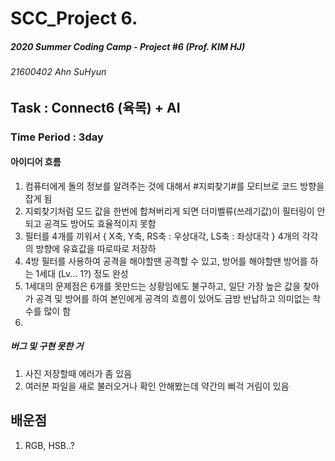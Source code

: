 # SCC_Project 6.
##### 2020 Summer Coding Camp - Project #6 (Prof. KIM HJ)
###### 21600402 Ahn SuHyun


## Task : Connect6 (육목) + AI
### Time Period : 3day






#### 아이디어 흐름
1. 컴퓨터에게 돌의 정보를 알려주는 것에 대해서 #지뢰찾기#를 모티브로 코드 방향을 잡게 됨 
2. 지뢰찾기처럼 모드 값을 한번에 합쳐버리게 되면 더미벨류(쓰레기값)이 필터링이 안되고 공격도 방어도 효율적이지 못함
3. 필터를 4개를 끼워서  { X축, Y축, RS축 : 우상대각, LS축 : 좌상대각 } 4개의 각각의 방향에 유효값을 따로따로 저장하 
4. 4방 필터를 사용하여 공격을 해야할땐 공격할 수 있고, 방어를 해야할땐 방어를 하는 1세대 (Lv... 1?) 정도 완성
5. 1세대의 문제점은 6개를 못만드는 상황임에도 불구하고, 일단 가장 높은 값을 찾아가 공격 및 방어를 하여 본인에게 공격의 흐름이 있어도 금방 반납하고 의미없는 착수를 많이 함
6. 

##### 버그 및 구현 못한 거 
1. 사진 저장할때 에러가 좀 있음 
2. 여러분 파일을 새로 불러오거나 확인 안해봤는데 약간의 삐걱 거림이 있음 

## 배운점 
1. RGB, HSB..?
